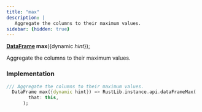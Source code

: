 ```yaml
---
title: "max"
description: |
   Aggregate the columns to their maximum values.
sidebar: {hidden: true}
---
```

<span class="dart-code"><strong>[DataFrame] max</strong>({<span class="nobr">dynamic <i>hint</i></span>});</span>

 Aggregate the columns to their maximum values.
### Implementation
```dart
/// Aggregate the columns to their maximum values.
  DataFrame max({dynamic hint}) => RustLib.instance.api.dataFrameMax(
        that: this,
      );
```

[DataFrame]: /reference/classes/dataframe